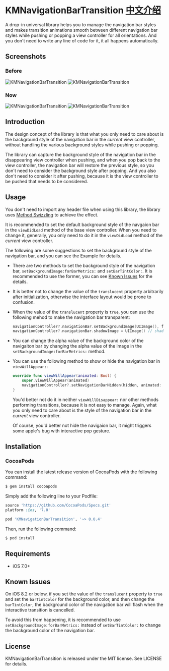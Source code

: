 KMNavigationBarTransition [中文介绍](https://github.com/MoZhouqi/KMNavigationBarTransition/blob/master/README_CN.md)
============

A drop-in universal library helps you to manage the navigation bar styles and makes transition animations smooth between different navigation bar styles while pushing or popping a view controller for all orientations. And you don't need to write any line of code for it, it all happens automatically.

## Screenshots

### Before

![KMNavigationBarTransition](https://raw.githubusercontent.com/MoZhouqi/KMNavigationBarTransition/master/Screenshots/Before1.gif)
![KMNavigationBarTransition](https://raw.githubusercontent.com/MoZhouqi/KMNavigationBarTransition/master/Screenshots/Before2.gif)

### Now

![KMNavigationBarTransition](https://raw.githubusercontent.com/MoZhouqi/KMNavigationBarTransition/master/Screenshots/Now1.gif)
![KMNavigationBarTransition](https://raw.githubusercontent.com/MoZhouqi/KMNavigationBarTransition/master/Screenshots/Now2.gif)

## Introduction

The design concept of the library is that what you only need to care about is the background style of the navigation bar in the *current* view controller, without handling the various background styles while pushing or popping.

The library can capture the background style of the navigation bar in the disappearing view controller when pushing, and when you pop back to the view controller, the navigation bar will restore the previous style, so you don't need to consider the background style after popping. And you also don't need to consider it after pushing, because it is the view controller to be pushed that needs to be considered.

## Usage

You don't need to import any header file when using this library, the library uses [Method Swizzling](http://nshipster.com/method-swizzling/) to achieve the effect.

It is recommended to set the default background style of the navgaion bar in the `viewDidLoad` method of the base view controller. When you need to change it, generally, you only need to do it in the `viewDidLoad` method of the *current* view controller.

The following are some suggestions to set the background style of the navigation bar, and you can see the Example for details.

- There are two methods to set the background style of the navigation bar, `setBackgroundImage:forBarMetrics:` and `setBarTintColor:`. It is recommended to use the former, you can see [Known Issues](#known-issues) for the details.

- It is better not to change the value of the `translucent` property arbitrarily after initialization, otherwise the interface layout would be prone to confusion.

- When the value of the `translucent` property is `true`, you can use the following mehod to make the navigation bar transparent:

  ```swift
  navigationController?.navigationBar.setBackgroundImage(UIImage(), forBarMetrics: .Default)
  navigationController?.navigationBar.shadowImage = UIImage() // shadowImage is the 1px line
  ```

- You can change the alpha value of the background color of the navigaiton bar by changing the alpha value of the image in the `setBackgroundImage:forBarMetrics:` method.

- You can use the following method to show or hide the navigation bar in `viewWillAppear:`:

  ```swift
  override func viewWillAppear(animated: Bool) {
      super.viewWillAppear(animated)
      navigationController?.setNavigationBarHidden(hidden, animated: animated)
  }
  ```

  You'd better not do it in neither `viewWillDisappear:` nor other methods performing transitions, because it is not easy to manage. Again, what you only need to care about is the style of the navigation bar in the *current* view controller.

  Of course, you'd better not hide the navigaion bar, it might triggers some apple's bug with interactive pop gesture.

## Installation

### CocoaPods

You can install the latest release version of CocoaPods with the following command:

```bash
$ gem install cocoapods
```

Simply add the following line to your Podfile:

```ruby
source 'https://github.com/CocoaPods/Specs.git'
platform :ios, '7.0' 

pod 'KMNavigationBarTransition', '~> 0.0.4' 
```

Then, run the following command:

```bash
$ pod install
```

## Requirements

- iOS 7.0+

## Known Issues

On iOS 8.2 or below, if you set the value of the `translucent` property to `true` and set the `barTintColor` for the background color, and then change the `barTintColor`, the background color of the navigation bar will flash when the interactive transition is cancelled.

To avoid this from happening, it is recommended to use `setBackgroundImage:forBarMetrics:` instead of `setBarTintColor:` to change the background color of the navigation bar. 

## License

KMNavigationBarTransition is released under the MIT license. See LICENSE for details.